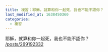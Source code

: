 ```yaml
---
title: 複習：耶穌，就算和你一起死，我也不能不認你？
last_modified_at: 1638450360
categories:
  - 複習
---
```


<p>耶穌，就算和你一起死，我也不能不認你？<br>
<a href="/posts/269192332" target="_blank">/posts/269192332</a></p>

<p>&nbsp;</p>

